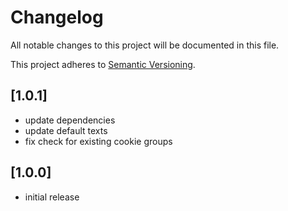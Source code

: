 # Changelog

All notable changes to this project will be documented in this file.

This project adheres to [Semantic Versioning](http://semver.org/).

## [1.0.1]

* update dependencies
* update default texts
* fix check for existing cookie groups

## [1.0.0]

* initial release
